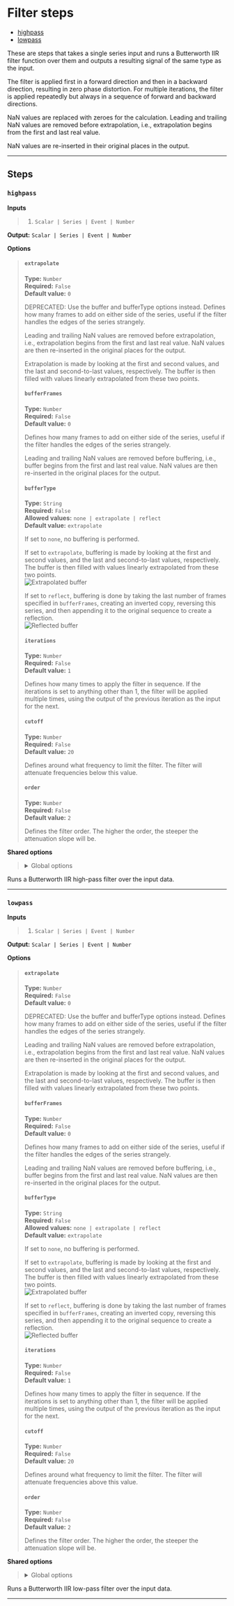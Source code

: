 # Filter steps

- [highpass](#highpass)
- [lowpass](#lowpass)

These are steps that takes a single series input and runs a 
Butterworth IIR filter function over them and outputs a resulting 
signal of the same type as the input.

The filter is applied first in a forward direction and then in a
backward direction, resulting in zero phase distortion. For multiple
iterations, the filter is applied repeatedly but always in a sequence
of forward and backward directions.

NaN values are replaced with zeroes for the calculation. Leading 
and trailing NaN values are removed before extrapolation, i.e., 
extrapolation begins from the first and last real value. 

NaN values are re-inserted in their original places in the output.


---

## Steps

### `highpass`

**Inputs**
>
> 1. `Scalar | Series | Event | Number`
>

**Output:** `Scalar | Series | Event | Number`

**Options**
>
> #### `extrapolate`
>
> **Type:** `Number`  
> **Required:** `False`  
> **Default value:** `0`  
>
> DEPRECATED: Use the buffer and bufferType options instead.
> Defines how many frames to add on either side 
> of the series, useful if the filter handles the edges of the series 
> strangely.
>
> Leading and trailing NaN values are removed before extrapolation, 
> i.e., extrapolation begins from the first and last real value. 
> NaN values are then re-inserted in the original places for 
> the output.
>
> Extrapolation is made by looking at the first and second values, 
> and the last and second-to-last values, respectively. The buffer 
> is then filled with values linearly extrapolated from these two 
> points.
>
> #### `bufferFrames`
>
> **Type:** `Number`  
> **Required:** `False`  
> **Default value:** `0`  
>
> Defines how many frames to add on either side 
> of the series, useful if the filter handles the edges of the series 
> strangely.
>
> Leading and trailing NaN values are removed before buffering, 
> i.e., buffer begins from the first and last real value. 
> NaN values are then re-inserted in the original places for 
> the output.
>
> #### `bufferType`
>
> **Type:** `String`  
> **Required:** `False`  
> **Allowed values:** `none | extrapolate | reflect`  
> **Default value:** `extrapolate`  
>
> 	If set to `none`, no buffering is performed.
>
> 	If set to `extrapolate`, buffering is made by looking at the first and second values, 
> 	and the last and second-to-last values, respectively. The buffer 
> 	is then filled with values linearly extrapolated from these two 
> 	points.  
> 	![Extrapolated buffer](../../images/buffer-extrapolated.png)
>
> 	If set to `reflect`, buffering is done by taking the last number of frames specified in `bufferFrames`,
> 	creating an inverted copy, reversing this series, and then appending it to the original sequence 
> 	to create a reflection.  
> 	![Reflected buffer](../../images/buffer-reflected.png)
>
> #### `iterations`
>
> **Type:** `Number`  
> **Required:** `False`  
> **Default value:** `1`  
>
> Defines how many times to apply the filter in sequence. If the
> iterations is set to anything other than 1, the filter will be
> applied multiple times, using the output of the previous iteration
> as the input for the next.
>
> #### `cutoff`
>
> **Type:** `Number`  
> **Required:** `False`  
> **Default value:** `20`  
>
> Defines around what frequency to limit the filter. The filter will
> attenuate frequencies below this value.
>
> #### `order`
>
> **Type:** `Number`  
> **Required:** `False`  
> **Default value:** `2`  
>
> Defines the filter order. The higher the order, the steeper the
> attenuation slope will be.
>

**Shared options**
>
> <details><summary>Global options</summary>
> 
> The following options are available globally on all steps.
>
> * [export](./index.md#export)
> * [output](./index.md#output)
> * [set](./index.md#set)
> * [space](./index.md#space)
>
>
></details>
>


Runs a Butterworth IIR high-pass filter over the input data.

---

### `lowpass`

**Inputs**
>
> 1. `Scalar | Series | Event | Number`
>

**Output:** `Scalar | Series | Event | Number`

**Options**
>
> #### `extrapolate`
>
> **Type:** `Number`  
> **Required:** `False`  
> **Default value:** `0`  
>
> DEPRECATED: Use the buffer and bufferType options instead.
> Defines how many frames to add on either side 
> of the series, useful if the filter handles the edges of the series 
> strangely.
>
> Leading and trailing NaN values are removed before extrapolation, 
> i.e., extrapolation begins from the first and last real value. 
> NaN values are then re-inserted in the original places for 
> the output.
>
> Extrapolation is made by looking at the first and second values, 
> and the last and second-to-last values, respectively. The buffer 
> is then filled with values linearly extrapolated from these two 
> points.
>
> #### `bufferFrames`
>
> **Type:** `Number`  
> **Required:** `False`  
> **Default value:** `0`  
>
> Defines how many frames to add on either side 
> of the series, useful if the filter handles the edges of the series 
> strangely.
>
> Leading and trailing NaN values are removed before buffering, 
> i.e., buffer begins from the first and last real value. 
> NaN values are then re-inserted in the original places for 
> the output.
>
> #### `bufferType`
>
> **Type:** `String`  
> **Required:** `False`  
> **Allowed values:** `none | extrapolate | reflect`  
> **Default value:** `extrapolate`  
>
> If set to `none`, no buffering is performed.
>
> If set to `extrapolate`, buffering is made by looking at the first and second values,
> and the last and second-to-last values, respectively. The buffer is then filled with values
> linearly extrapolated from these two points.  
> ![Extrapolated buffer](../../images/buffer-extrapolated.png)
>
> If set to `reflect`, buffering is done by taking the last number of frames specified in `bufferFrames`,
> creating an inverted copy, reversing this series, and then appending it to the original sequence
> to create a reflection.  
> ![Reflected buffer](../../images/buffer-reflected.png)
>
> #### `iterations`
>
> **Type:** `Number`  
> **Required:** `False`  
> **Default value:** `1`  
>
> Defines how many times to apply the filter in sequence. If the
> iterations is set to anything other than 1, the filter will be
> applied multiple times, using the output of the previous iteration
> as the input for the next.
>
> #### `cutoff`
>
> **Type:** `Number`  
> **Required:** `False`  
> **Default value:** `20`  
>
> Defines around what frequency to limit the filter. The filter will
> attenuate frequencies above this value.
>
> #### `order`
>
> **Type:** `Number`  
> **Required:** `False`  
> **Default value:** `2`  
>
> Defines the filter order. The higher the order, the steeper the
> attenuation slope will be.
>

**Shared options**
>
> <details><summary>Global options</summary>
> 
> The following options are available globally on all steps.
>
> * [export](./index.md#export)
> * [output](./index.md#output)
> * [set](./index.md#set)
> * [space](./index.md#space)
>
>
></details>
>


Runs a Butterworth IIR low-pass filter over the input data.

---

